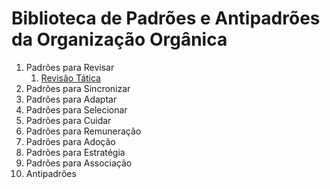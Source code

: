 # Biblioteca de Padrões e Antipadrões da Organização Orgânica

1. Padrões para Revisar
    1. [Revisão Tática](padroes/revisao-tatica.md)
2. Padrões para Sincronizar
3. Padrões para Adaptar
4. Padrões para Selecionar
5. Padrões para Cuidar
6. Padrões para Remuneração
7. Padrões para Adoção
8. Padrões para Estratégia
9. Padrões para Associação
10. Antipadrões
